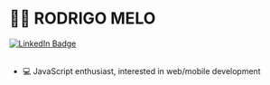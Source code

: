 <h1>👨‍💻 RODRIGO MELO</h1>
<a href="https://www.linkedin.com/in/rodrigo-melo-655b12233/?locale=en_US">
    <img src="https://img.shields.io/badge/LinkedIn-blue?style=for-the-badge&logo=linkedin&logoColor=white" alt="LinkedIn Badge"/>
  </a> <br/>
  <br/>
 
- 💻 JavaScript enthusiast, interested in web/mobile development 
